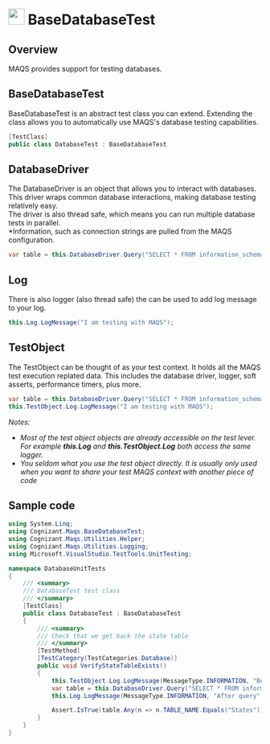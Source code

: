 # <img src="resources/maqslogo.ico" height="32" width="32"> BaseDatabaseTest

## Overview
MAQS provides support for testing databases.  

## BaseDatabaseTest
BaseDatabaseTest is an abstract test class you can extend.  Extending the class allows you to automatically use MAQS's database testing capabilities.
```csharp
[TestClass]
public class DatabaseTest : BaseDatabaseTest
```

## DatabaseDriver
The DatabaseDriver is an object that allows you to interact with databases.  
This driver wraps common database interactions, making database testing relatively easy.  
The driver is also thread safe, which means you can run multiple database tests in parallel.  
*Information, such as connection strings are pulled from the MAQS configuration.
```csharp
var table = this.DatabaseDriver.Query("SELECT * FROM information_schema.tables").ToList();
```
## Log
There is also logger (also thread safe) the can be used to add log message to your log.
```csharp
this.Log.LogMessage("I am testing with MAQS");
```
## TestObject
The TestObject can be thought of as your test context.  It holds all the MAQS test execution replated data.  This includes the database driver, logger, soft asserts, performance timers, plus more.
```csharp
var table = this.DatabaseDriver.Query("SELECT * FROM information_schema.tables").ToList();
this.TestObject.Log.LogMessage("I am testing with MAQS");
```
*Notes:*  
* *Most of the test object objects are already accessible on the test lever. For example **this.Log** and **this.TestObject.Log** both access the same logger.*
* *You seldom what you use the test object directly.  It is usually only used when you want to share your test MAQS context with another piece of code*

## Sample code
```csharp
using System.Linq;
using Cognizant.Maqs.BaseDatabaseTest;
using Cognizant.Maqs.Utilities.Helper;
using Cognizant.Maqs.Utilities.Logging;
using Microsoft.VisualStudio.TestTools.UnitTesting;

namespace DatabaseUnitTests
{
    /// <summary>
    /// DatabaseTest test class
    /// </summary>
    [TestClass]
    public class DatabaseTest : BaseDatabaseTest
    {
        /// <summary>
        /// Check that we get back the state table
        /// </summary>
        [TestMethod]
        [TestCategory(TestCategories.Database)]
        public void VerifyStateTableExists()
        {
            this.TestObject.Log.LogMessage(MessageType.INFORMATION, "Before query");
            var table = this.DatabaseDriver.Query("SELECT * FROM information_schema.tables").ToList();
            this.Log.LogMessage(MessageType.INFORMATION, "After query");

            Assert.IsTrue(table.Any(n => n.TABLE_NAME.Equals("States")));
        }
    }
}
```